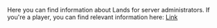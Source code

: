 Here you can find information about Lands for server administrators. If you're a player, you can find relevant information here: [Link](https://wiki.incredibleplugins.com/lands/players)